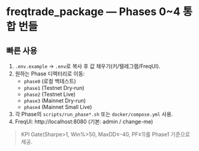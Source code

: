 # freqtrade_package — Phases 0~4 통합 번들

## 빠른 사용
1) `.env.example` → `.env`로 복사 후 값 채우기(키/텔레그램/FreqUI).
2) 원하는 Phase 디렉터리로 이동:
   - `phase0` (로컬 백테스트)
   - `phase1` (Testnet Dry‑run)
   - `phase2` (Testnet Live)
   - `phase3` (Mainnet Dry‑run)
   - `phase4` (Mainnet Small Live)
3) 각 Phase의 `scripts/run_phase*.sh` 또는 `docker/compose.yml` 사용.
4) FreqUI: http://localhost:8080  (기본: admin / change-me)

> KPI Gate(Sharpe>1, Win%>50, MaxDD≥-40, PF≥1)를 Phase1 기준으로 제공.